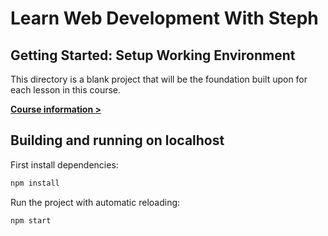 # Learn Web Development With Steph

## Getting Started: Setup Working Environment

This directory is a blank project that will be the foundation built upon for each lesson in this course.

[**Course information >**](https://learnfromsteph.dev)

## Building and running on localhost

First install dependencies:

```sh
npm install
```

Run the project with automatic reloading:

```sh
npm start
```
